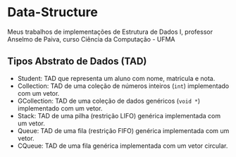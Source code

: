 # Data-Structure

Meus trabalhos de implementações de Estrutura de Dados I, professor Anselmo de Paiva, curso Ciência da Computação - UFMA

## Tipos Abstrato de Dados (TAD)
- Student: TAD que representa um aluno com nome, matricula e nota.
- Collection: TAD de uma coleção de números inteiros (`int`) implementado com um vetor.
- GCollection: TAD de uma coleção de dados genéricos (`void *`) implementado com um vetor.
- Stack: TAD de uma pilha (restrição LIFO) genérica implementada com um vetor.
- Queue: TAD de uma fila (restrição FIFO) genérica implementada com um vetor.
- CQueue: TAD de uma fila genérica implementada com um vetor circular.
